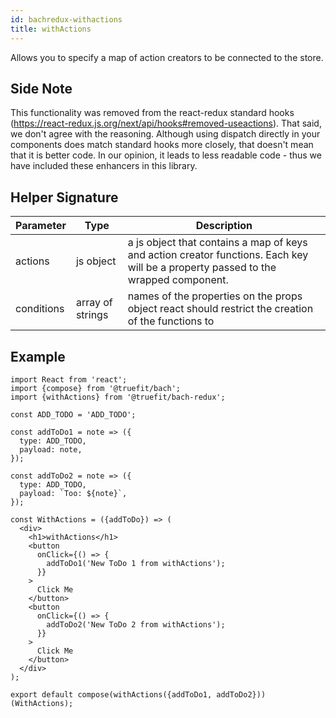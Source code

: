 ```yaml
---
id: bachredux-withactions
title: withActions
---
```


Allows you to specify a map of action creators to be connected to the store.

## Side Note
This functionality was removed from the react-redux standard hooks (https://react-redux.js.org/next/api/hooks#removed-useactions). That said, we don't agree with the reasoning. Although using dispatch directly in your components does match standard hooks more closely, that doesn't mean that it is better code. In our opinion, it leads to less readable code - thus we have included these enhancers in this library.

## Helper Signature

| Parameter  | Type             | Description                                                                                                                        |
| ---------- | ---------------- | ---------------------------------------------------------------------------------------------------------------------------------- |
| actions    | js object        | a js object that contains a map of keys and action creator functions. Each key will be a property passed to the wrapped component. |
| conditions | array of strings | names of the properties on the props object react should restrict the creation of the functions to                                 |

## Example

```
import React from 'react';
import {compose} from '@truefit/bach';
import {withActions} from '@truefit/bach-redux';

const ADD_TODO = 'ADD_TODO';

const addToDo1 = note => ({
  type: ADD_TODO,
  payload: note,
});

const addToDo2 = note => ({
  type: ADD_TODO,
  payload: `Too: ${note}`,
});

const WithActions = ({addToDo}) => (
  <div>
    <h1>withActions</h1>
    <button
      onClick={() => {
        addToDo1('New ToDo 1 from withActions');
      }}
    >
      Click Me
    </button>
    <button
      onClick={() => {
        addToDo2('New ToDo 2 from withActions');
      }}
    >
      Click Me
    </button>
  </div>
);

export default compose(withActions({addToDo1, addToDo2}))(WithActions);
```
